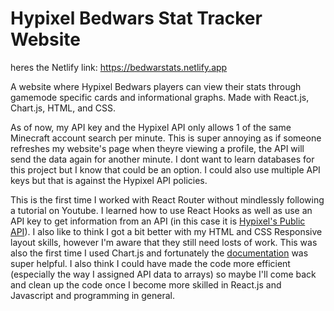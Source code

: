 # Hypixel Bedwars Stat Tracker Website

heres the Netlify link: https://bedwarstats.netlify.app

A website where Hypixel Bedwars players can view their stats through gamemode specific cards and informational graphs. Made with React.js, Chart.js, HTML, and CSS.

As of now, my API key and the Hypixel API only allows 1 of the same Minecraft account search per minute. This is super annoying as if someone refreshes my website's page when theyre viewing a profile, the API will send the data again for another minute. I dont want to learn databases for this project but I know that could be an option. I could also use multiple API keys but that is against the Hypixel API policies. 

This is the first time I worked with React Router without mindlessly following a tutorial on Youtube. I learned how to use React Hooks as well as use an API key to get information from an API (in this case it is [Hypixel's Public API](https://api.hypixel.net/)). I also like to think I got a bit better with my HTML and CSS Responsive layout skills, however I'm aware that they still need losts of work. This was also the first time I used Chart.js and fortunately the [documentation](https://www.chartjs.org/) was super helpful. I also think I could have made the code more efficient (especially the way I assigned API data to arrays) so maybe I'll come back and clean up the code once I become more skilled in React.js and Javascript and programming in general. 


